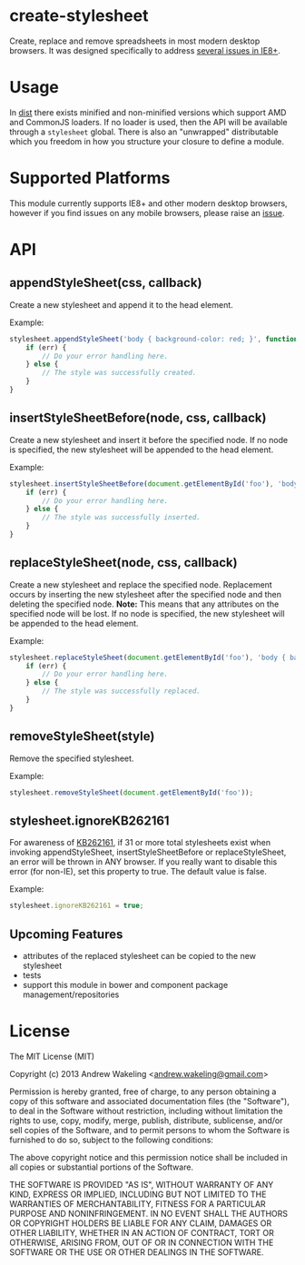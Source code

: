create-stylesheet
=================

Create, replace and remove spreadsheets in most modern desktop browsers. It was designed specifically to address [several issues in IE8+](https://github.com/andrewwakeling/ie-css-bugs).


Usage
==
In [dist](https://github.com/andrewwakeling/create-stylesheet/tree/master/dist) there exists minified and non-minified versions which support AMD and CommonJS loaders.
If no loader is used, then the API will be available through a `stylesheet` global. There is also an "unwrapped" distributable which you freedom in how you structure your closure to define a module.


Supported Platforms
==
This module currently supports IE8+ and other modern desktop browsers, however if you find issues on any mobile browsers, please raise an [issue](https://github.com/andrewwakeling/create-stylesheet/issues/new).

API
==

## appendStyleSheet(css, callback)

Create a new stylesheet and append it to the head element.

Example:

``` javascript
stylesheet.appendStyleSheet('body { background-color: red; }', function(err, style) {
    if (err) {
        // Do your error handling here.
    } else {
        // The style was successfully created.
    }
}
```

## insertStyleSheetBefore(node, css, callback)

Create a new stylesheet and insert it before the specified node. If no node is specified, the new stylesheet will be appended to the head element.

Example:

``` javascript
stylesheet.insertStyleSheetBefore(document.getElementById('foo'), 'body { background-color: red; }', function(err, style) {
    if (err) {
        // Do your error handling here.
    } else {
        // The style was successfully inserted.
    }
}
```

## replaceStyleSheet(node, css, callback)

Create a new stylesheet and replace the specified node. Replacement occurs by inserting the new stylesheet after the specified node and then deleting the specified node.
**Note:** This means that any attributes on the specified node will be lost.
If no node is specified, the new stylesheet will be appended to the head element.

Example:

``` javascript
stylesheet.replaceStyleSheet(document.getElementById('foo'), 'body { background-color: red; }', function(err, style) {
    if (err) {
        // Do your error handling here.
    } else {
        // The style was successfully replaced.
    }
}
```

## removeStyleSheet(style)

Remove the specified stylesheet.

Example:

``` javascript
stylesheet.removeStyleSheet(document.getElementById('foo'));
```

## stylesheet.ignoreKB262161

For awareness of [KB262161](http://support.microsoft.com/kb/262161), if 31 or more total stylesheets exist when invoking appendStyleSheet, insertStyleSheetBefore or replaceStyleSheet,
an error will be thrown in ANY browser. If you really want to disable this error (for non-IE), set this property to true. The default value is false.

Example:

``` javascript
stylesheet.ignoreKB262161 = true;
```

## Upcoming Features
- attributes of the replaced stylesheet can be copied to the new stylesheet
- tests
- support this module in bower and component package management/repositories

License
==

The MIT License (MIT)

Copyright (c) 2013 Andrew Wakeling <[andrew.wakeling@gmail.com](mailto:andrew.wakeling@gmail.com)>

Permission is hereby granted, free of charge, to any person obtaining a copy of
this software and associated documentation files (the "Software"), to deal in
the Software without restriction, including without limitation the rights to
use, copy, modify, merge, publish, distribute, sublicense, and/or sell copies of
the Software, and to permit persons to whom the Software is furnished to do so,
subject to the following conditions:

The above copyright notice and this permission notice shall be included in all
copies or substantial portions of the Software.

THE SOFTWARE IS PROVIDED "AS IS", WITHOUT WARRANTY OF ANY KIND, EXPRESS OR
IMPLIED, INCLUDING BUT NOT LIMITED TO THE WARRANTIES OF MERCHANTABILITY, FITNESS
FOR A PARTICULAR PURPOSE AND NONINFRINGEMENT. IN NO EVENT SHALL THE AUTHORS OR
COPYRIGHT HOLDERS BE LIABLE FOR ANY CLAIM, DAMAGES OR OTHER LIABILITY, WHETHER
IN AN ACTION OF CONTRACT, TORT OR OTHERWISE, ARISING FROM, OUT OF OR IN
CONNECTION WITH THE SOFTWARE OR THE USE OR OTHER DEALINGS IN THE SOFTWARE.

